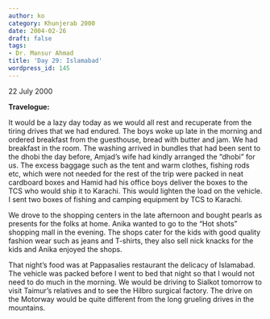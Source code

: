 ```yaml
---
author: ko
category: Khunjerab 2000
date: 2004-02-26
draft: false
tags:
- Dr. Mansur Ahmad
title: 'Day 29: Islamabad'
wordpress_id: 145
---
```


22 July 2000

**Travelogue:**

It would be a lazy day today as we would all rest and recuperate from the tiring drives that we had endured. The boys woke up late in the morning and ordered breakfast from the guesthouse, bread with butter and jam. We had breakfast in the room. The washing arrived in bundles that had been sent to the dhobi the day before, Amjad’s wife had kindly arranged the “dhobi” for us. The excess baggage such as the tent and warm clothes, fishing rods etc, which were not needed for the rest of the trip were packed in neat cardboard boxes and Hamid had his office boys deliver the boxes to the TCS who would ship it to Karachi. This would lighten the load on the vehicle. I sent two boxes of fishing and camping equipment by TCS to Karachi.

We drove to the shopping centers in the late afternoon and bought pearls as presents for the folks at home. Anika wanted to go to the “Hot shots” shopping mall in the evening. The shops cater for the kids with good quality fashion wear such as jeans and T-shirts, they also sell nick knacks for the kids and Anika enjoyed the shops.

That night’s food was at Pappasalies restaurant the delicacy of Islamabad. The vehicle was packed before I went to bed that night so that I would not need to do much in the morning. We would be driving to Sialkot tomorrow to visit Taimur’s relatives and to see the Hilbro surgical factory. The drive on the Motorway would be quite different from the long grueling drives in the mountains.